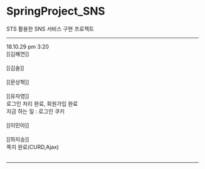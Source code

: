 # SpringProject_SNS
STS 활용한 SNS 서비스 구현 프로젝트

<hr>
18.10.29 pm 3:20<br>
[[김혜연]]<br><br>
[[김솔]]<br><br>
[[문상혁]]<br><br>
[[유자영]]<br>
로그인 처리 완료, 회원가입 완료<br>
지금 하는 일 : 로그인 쿠키<br><br>
[[이민아]]<br><br>
[[하지승]]<br>
쪽지 완료(CURD,Ajax)
<br>
<br>
<hr>
